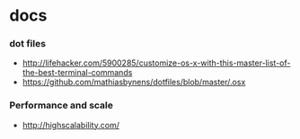 docs
====

### dot files
* http://lifehacker.com/5900285/customize-os-x-with-this-master-list-of-the-best-terminal-commands
* https://github.com/mathiasbynens/dotfiles/blob/master/.osx

### Performance and scale
* http://highscalability.com/
